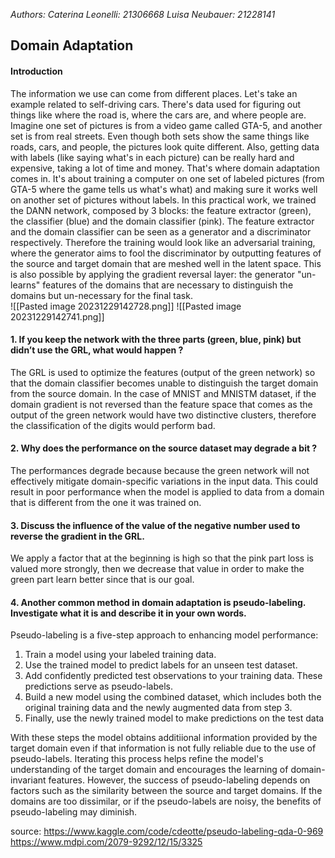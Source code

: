 *Authors:*
*Caterina Leonelli: 21306668*
*Luisa Neubauer: 21228141*
## Domain Adaptation
#### Introduction
The information we use can come from different places. Let's take an example related to self-driving cars. There's data used for figuring out things like where the road is, where the cars are, and where people are. Imagine one set of pictures is from a video game called GTA-5, and another set is from real streets. Even though both sets show the same things like roads, cars, and people, the pictures look quite different. Also, getting data with labels (like saying what's in each picture) can be really hard and expensive, taking a lot of time and money. That's where domain adaptation comes in. It's about training a computer on one set of labeled pictures (from GTA-5 where the game tells us what's what) and making sure it works well on another set of pictures without labels. 
In this practical work, we trained the DANN network, composed by 3 blocks: the feature extractor (green), the classifier (blue) and the domain classifier (pink). The feature extractor and the domain classifier can be seen as a generator and a discriminator respectively. Therefore the training would look like an adversarial training, where the generator aims to fool the discriminator by outputting features of the source and target domain that are meshed well in the latent space. This is also possible by applying the gradient reversal layer: the generator "un-learns" features of the domains that are necessary to distinguish the domains but un-necessary for the final task.   
![[Pasted image 20231229142728.png]]
![[Pasted image 20231229142741.png]]

#### 1. If you keep the network with the three parts (green, blue, pink) but didn’t use the GRL, what would happen ?
The GRL is used to optimize the features (output of the green network) so that the domain classifier becomes unable to distinguish the target domain from the source domain. In the case of MNIST and MNISTM dataset, if the domain gradient is not reversed than the feature space that comes as the output of the green network would have two distinctive clusters, therefore the classification of the digits would perform bad.
#### 2. Why does the performance on the source dataset may degrade a bit ?
The performances degrade because because the green network will not effectively mitigate domain-specific variations in the input data. This could result in poor performance when the model is applied to data from a domain that is different from the one it was trained on.
#### 3. Discuss the influence of the value of the negative number used to reverse the gradient in the GRL.
We apply a factor that at the beginning is high so that the pink part loss is valued more strongly, then we decrease that value in order to make the green part learn better since that is our goal.

#### 4. Another common method in domain adaptation is pseudo-labeling. Investigate what it is and describe it in your own words.
Pseudo-labeling is a five-step approach to enhancing model performance:
1. Train a model using your labeled training data.
2. Use the trained model to predict labels for an unseen test dataset.
3. Add confidently predicted test observations to your training data. These predictions serve as pseudo-labels.
4. Build a new model using the combined dataset, which includes both the original training data and the newly augmented data from step 3.
5. Finally, use the newly trained model to make predictions on the test data

With these steps the model obtains additiional information provided by the target domain even if that information is not fully reliable due to the use of pseudo-labels. Iterating this process helps refine the model's understanding of the target domain and encourages the learning of domain-invariant features.
However, the success of pseudo-labeling depends on factors such as the similarity between the source and target domains. If the domains are too dissimilar, or if the pseudo-labels are noisy, the benefits of pseudo-labeling may diminish.

source: 
https://www.kaggle.com/code/cdeotte/pseudo-labeling-qda-0-969
https://www.mdpi.com/2079-9292/12/15/3325
